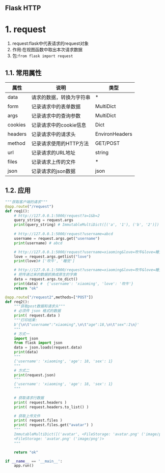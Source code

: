 Flask HTTP
---

# 1. request
1. request:flask中代表请求的request对象
2. 作用:在视图函数中取出本次请求数据
3. 包:`from flask import request`

## 1.1. 常用属性
| 属性    | 说明                     | 类型           |
| ------- | ------------------------ | -------------- |
| data    | 请求的数据，转换为字符串 | *              |
| form    | 记录请求中的表单数据     | MultiDict      |
| args    | 记录请求中的查询参数     | MultiDict      |
| cookies | 记录请求中的cookie信息   | Dict           |
| headers | 记录请求中的请求头       | EnvironHeaders |
| method  | 记录请求使用的HTTP方法   | GET/POST       |
| url     | 记录请求的URL地址        | string         |
| files   | 记录请求上传的文件       | *              |
| json    | 记录请求的json数据       | json           |

## 1.2. 应用
```py
"""获取客户端的请求"""
@app.route("/request")
def req1():
    # http://127.0.0.1:5000/request?a=1&b=2
    query_string = request.args
    print(query_string) # ImmutableMultiDict([('a', '1'), ('b', '2')])
    
    # http://127.0.0.1:5000/request?username=abcd
    username = request.args.get("username")
    print(username) # abcd

    # http://127.0.0.1:5000/request?username=xiaoming&love=吹牛&love=睡觉
    love = request.args.getlist("love")
    print(love)# ['吹牛', '睡觉']

    # http://127.0.0.1:5000/request?username=xiaoming&love=吹牛&love=睡觉
    # 把传递过来的数据抓换成原生的字典
    data = request.args.to_dict()
    print(data) #  {'username': 'xiaoming', 'love': '吹牛'} 
    return "ok"

@app.route("/request2",methods=["POST"])
def req2():
    """获取post数据和请求头"""
    # 必须传 json 格式的数据
    print( request.data )
    """打印结果:
    b'{\n\t"username":"xiaoming",\n\t"age":18,\n\t"sex":1\n}'
    """
    # 方式一
    import json
    from flask import json
    data = json.loads(request.data)
    print(data)
    """
    {'username': 'xiaoming', 'age': 18, 'sex': 1}
    """
    # 方式二 
    print(request.json)
    """
    {'username': 'xiaoming', 'age': 18, 'sex': 1}
    """
    
    # 获取请求行数据
    print( request.headers )
    print( request.headers.to_list() )

    # 获取上传文件
    print( request.files )
    print( request.files.get("avatar") )
    """
    ImmutableMultiDict([('avatar', <FileStorage: 'avatar.png' ('image/png')>)])
    <FileStorage: 'avatar.png' ('image/png')>
    """

    return "ok"

if __name__ == '__main__':
    app.run()
```